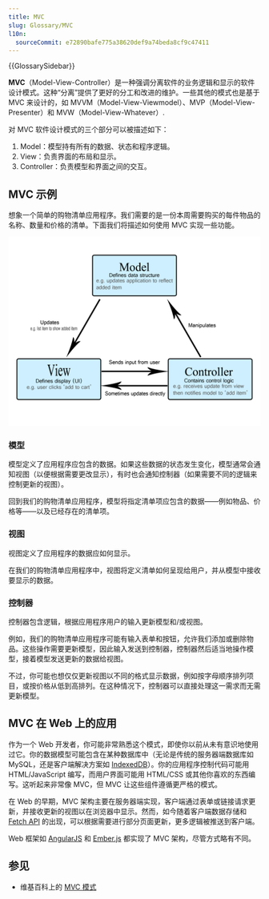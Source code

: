 ```yaml
---
title: MVC
slug: Glossary/MVC
l10n:
  sourceCommit: e72890bafe775a38620def9a74beda8cf9c47411
---
```


{{GlossarySidebar}}

**MVC**（Model-View-Controller）是一种强调分离软件的业务逻辑和显示的软件设计模式。这种“分离”提供了更好的分工和改进的维护。一些其他的模式也是基于 MVC 来设计的，如 MVVM（Model-View-Viewmodel）、MVP（Model-View-Presenter）和 MVW（Model-View-Whatever）.

对 MVC 软件设计模式的三个部分可以被描述如下：

1. Model：模型持有所有的数据、状态和程序逻辑。
2. View：负责界面的布局和显示。
3. Controller：负责模型和界面之间的交互。

## MVC 示例

想象一个简单的购物清单应用程序。我们需要的是一份本周需要购买的每件物品的名称、数量和价格的清单。下面我们将描述如何使用 MVC 实现一些功能。

![显示 MVC 各部分的架构的图片](model-view-controller-light-blue.png)

### 模型

模型定义了应用程序应包含的数据。如果这些数据的状态发生变化，模型通常会通知视图（以便根据需要更改显示），有时也会通知控制器（如果需要不同的逻辑来控制更新的视图）。

回到我们的购物清单应用程序，模型将指定清单项应包含的数据——例如物品、价格等——以及已经存在的清单项。

### 视图

视图定义了应用程序的数据应如何显示。

在我们的购物清单应用程序中，视图将定义清单如何呈现给用户，并从模型中接收要显示的数据。

### 控制器

控制器包含逻辑，根据应用程序用户的输入更新模型和/或视图。

例如，我们的购物清单应用程序可能有输入表单和按钮，允许我们添加或删除物品。这些操作需要更新模型，因此输入发送到控制器，控制器然后适当地操作模型，接着模型发送更新的数据给视图。

不过，你可能也想仅仅更新视图以不同的格式显示数据，例如按字母顺序排列项目，或按价格从低到高排列。在这种情况下，控制器可以直接处理这一需求而无需更新模型。

## MVC 在 Web 上的应用

作为一个 Web 开发者，你可能非常熟悉这个模式，即使你以前从未有意识地使用过它。你的数据模型可能包含在某种数据库中（无论是传统的服务器端数据库如 MySQL，还是客户端解决方案如 [IndexedDB](/zh-CN/docs/Web/API/IndexedDB_API)）。你的应用程序控制代码可能用 HTML/JavaScript 编写，而用户界面可能用 HTML/CSS 或其他你喜欢的东西编写。这听起来非常像 MVC，但 MVC 让这些组件遵循更严格的模式。

在 Web 的早期，MVC 架构主要在服务器端实现，客户端通过表单或链接请求更新，并接收更新的视图以在浏览器中显示。然而，如今随着客户端数据存储和 [Fetch API](/zh-CN/docs/Web/API/Fetch_API) 的出现，可以根据需要进行部分页面更新，更多逻辑被推送到客户端。

Web 框架如 [AngularJS](https://zh.wikipedia.org/wiki/AngularJS) 和 [Ember.js](https://zh.wikipedia.org/wiki/Ember.js) 都实现了 MVC 架构，尽管方式略有不同。

## 参见

- 维基百科上的 [MVC 模式](https://zh.wikipedia.org/wiki/MVC)
